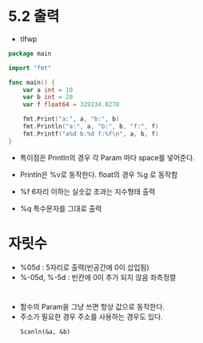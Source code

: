 # 5.2 출력

- tlfwp
```go
package main

import "fmt"

func main() {
	var a int = 10
	var b int = 20
	var f float64 = 329234.8278

	fmt.Print("a:", a, "b:", b)
	fmt.Println("a:", a, "b:", b, "f:", f)
	fmt.Printf("a%d b:%d f:%f\n", a, b, f)
}
```
 - 특이점은 Println의 경우 각 Param 마다 space를 넣어준다.
 - Println은 %v로 동작한다. float의 경우 %g 로 동작함

- %f 6자리 이하는 실숫값 초과는 지수형태 출력
- %q 특수문자를 그대로 출력

# 자릿수

- %05d : 5자리로 출력(빈공간에 0이 삽입됨)
- %-05d, %-5d : 빈칸에 0이 추가 되지 않음 좌측정렬


# 
- 함수의 Param을 그냥 쓰면 항상 값으로 동작한다. 
- 주소가 필요한 경우 주소를 사용하는 경우도 있다.
  ```
  Scanln(&a, &b)
  ```

